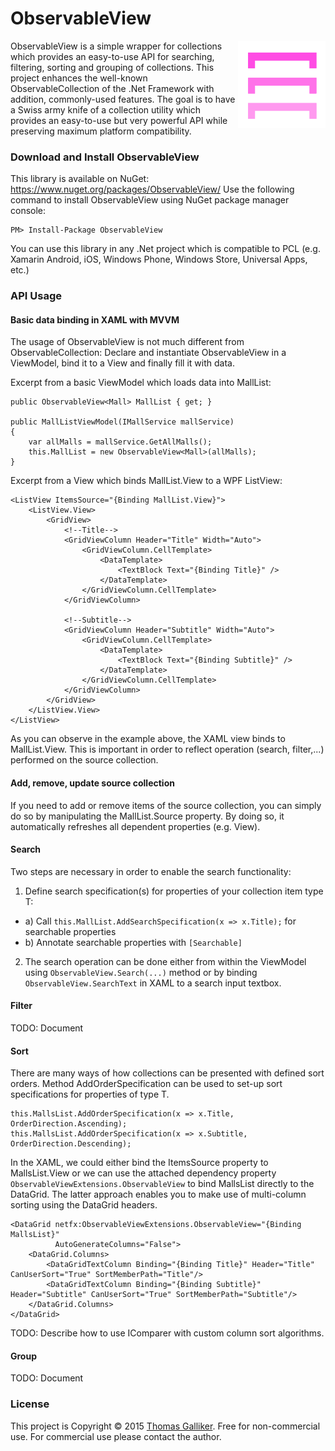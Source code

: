# ObservableView
<img src="https://raw.githubusercontent.com/thomasgalliker/ObservableView/master/logo_gradient.png" alt="ObservableView" align="right" height="140">
ObservableView is a simple wrapper for collections which provides an easy-to-use API for searching, filtering, sorting and grouping of collections. This project enhances the well-known ObservableCollection of the .Net Framework with addition, commonly-used features. The goal is to have a Swiss army knife of a collection utility which provides an easy-to-use but very powerful API while preserving maximum platform compatibility.

### Download and Install ObservableView
This library is available on NuGet: https://www.nuget.org/packages/ObservableView/
Use the following command to install ObservableView using NuGet package manager console:

    PM> Install-Package ObservableView

You can use this library in any .Net project which is compatible to PCL (e.g. Xamarin Android, iOS, Windows Phone, Windows Store, Universal Apps, etc.)

### API Usage
#### Basic data binding in XAML with MVVM
The usage of ObservableView is not much different from ObservableCollection: Declare and instantiate ObservableView<T> in a ViewModel, bind it to a View and finally fill it with data.

Excerpt from a basic ViewModel which loads data into MallList:
```
public ObservableView<Mall> MallList { get; }

public MallListViewModel(IMallService mallService)
{
	var allMalls = mallService.GetAllMalls();
	this.MallList = new ObservableView<Mall>(allMalls);
}
```

Excerpt from a View which binds MallList.View to a WPF ListView:
```
<ListView ItemsSource="{Binding MallList.View}">
	<ListView.View>
		<GridView>
			<!--Title-->
			<GridViewColumn Header="Title" Width="Auto">
				<GridViewColumn.CellTemplate>
					<DataTemplate>
						<TextBlock Text="{Binding Title}" />
					</DataTemplate>
				</GridViewColumn.CellTemplate>
			</GridViewColumn>

			<!--Subtitle-->
			<GridViewColumn Header="Subtitle" Width="Auto">
				<GridViewColumn.CellTemplate>
					<DataTemplate>
						<TextBlock Text="{Binding Subtitle}" />
					</DataTemplate>
				</GridViewColumn.CellTemplate>
			</GridViewColumn>
		</GridView>
	</ListView.View>
</ListView>
```

As you can observe in the example above, the XAML view binds to MallList.View. This is important in order to reflect operation (search, filter,...) performed on the source collection.

#### Add, remove, update source collection
If you need to add or remove items of the source collection, you can simply do so by manipulating the MallList.Source property. By doing so, it automatically refreshes all dependent properties (e.g. View).

#### Search
Two steps are necessary in order to enable the search functionality:

1) Define search specification(s) for properties of your collection item type T:
- a) Call ```this.MallList.AddSearchSpecification(x => x.Title);``` for searchable properties
- b) Annotate searchable properties with ```[Searchable]``` 

2) The search operation can be done either from within the ViewModel using ```ObservableView.Search(...)``` method or by binding ```ObservableView.SearchText``` in XAML to a search input textbox.

#### Filter
TODO: Document

#### Sort
There are many ways of how collections can be presented with defined sort orders. Method AddOrderSpecification can be used to set-up sort specifications for properties of type T.
```
this.MallsList.AddOrderSpecification(x => x.Title, OrderDirection.Ascending);
this.MallsList.AddOrderSpecification(x => x.Subtitle, OrderDirection.Descending);
```

In the XAML, we could either bind the ItemsSource property to MallsList.View or we can use the attached dependency property ```ObservableViewExtensions.ObservableView``` to bind MallsList directly to the DataGrid. The latter approach enables you to make use of multi-column sorting using the DataGrid headers.
```
<DataGrid netfx:ObservableViewExtensions.ObservableView="{Binding MallsList}"
		  AutoGenerateColumns="False">
	<DataGrid.Columns>
		<DataGridTextColumn Binding="{Binding Title}" Header="Title" CanUserSort="True" SortMemberPath="Title"/>
		<DataGridTextColumn Binding="{Binding Subtitle}" Header="Subtitle" CanUserSort="True" SortMemberPath="Subtitle"/>
	</DataGrid.Columns>
</DataGrid>
```

TODO: Describe how to use IComparer with custom column sort algorithms.

#### Group
TODO: Document

### License
This project is Copyright &copy; 2015 [Thomas Galliker](https://ch.linkedin.com/in/thomasgalliker). Free for non-commercial use. For commercial use please contact the author.
